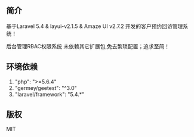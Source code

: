 ## 简介
基于Laravel 5.4 & layui-v2.1.5 & Amaze UI v2.7.2 开发的客户预约回访管理系统！

后台管理RBAC权限系统 未依赖其它扩展包,免去繁琐配置；追求至简！

## 环境依赖
1. "php": ">=5.6.4"<br>
2. "germey/geetest": "^3.0"<br>
3. "laravel/framework": "5.4.*"<br>

## 版权
MIT


